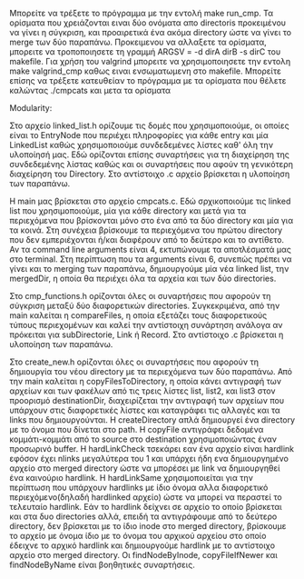 Μπορείτε να τρέξετε το πρόγραμμα με την εντολή make run_cmp. 
Τα ορίσματα που χρειάζονται ειναι δύο ονόματα απο directoris προκειμένου να γίνει η σύγκριση, και προαιρετικά ένα ακόμα directory ώστε να γίνει το merge των δύο παραπάνω.
Προκειμενου να αλλαξετε τα ορίσματα, μπορειτε να τροποποιησετε τη γραμμή ARGSV = -d dirA dirB -s dirC του makefile. Για χρήση του valgrind μπορειτε να χρησιμοποιησετε την εντολη make valgrind_cmp καθως ειναι ενσωματωμενη στο makefile.
Μπορείτε επίσης να τρέξετε κατευθείαν το πρόγραμμα με τα ορίσματα που θέλετε καλώντας ./cmpcats και μετα τα ορίσματα

Modularity:

Στο αρχείο linked_list.h ορίζουμε τις δομές που χρησιμοποιούμε, οι οποίες είναι το EntryNode που περιέχει πληροφορίες για κάθε entry και μία LinkedList καθώς χρησιμοποιούμε συνδεδεμένες λίστες καθ' όλη την υλοποίησή μας. Εδώ ορίζονται επίσης συναρτήσεις για τη διαχείρηση της συνδεδεμένης λίστας καθώς και οι συναρτήσεις που αφούν τη γενικότερη διαχείρηση του Directory. Στο αντίστοιχο .c αρχείο βρίσκεται η υλοποίηση των παραπάνω. 

Η main μας βρίσκεται στο αρχείο cmpcats.c. Εδώ σρχικοποιούμε τις linked list που χρησιμοποιούμε, μία για κάθε directory και μετά για τα περιεχόμενα που βρίσκονται μόνο στο ένα από τα δύο directory και μία για τα κοινά. Στη συνέχεια βρίσκουμε τα περιεχόμενα του πρώτου directory που δεν εμπεριέχονται ή/και διαφέρουν από το δεύτερο και το αντίθετο. Αν τα command line arguments είναι 4, εκτυπώνουμε τα αποτλέσματά μας στο terminal. Στη περίπτωση που τα arguments είναι 6, συνεπώς πρέπει να γίνει και το merging των παραπάνω, δημιουργούμε μία νέα linked list, την mergedDir, η οποία θα περιέχει όλα τα αρχεία και των δύο directories. 

Στο cmp_functions.h ορίζονται όλες οι συναρτήσεις που αφορούν τη σύγκριση μεταξύ δύο διαφορετικών directories. Συγκεκριμένα, από την main καλείται η compareFiles, η οποία εξετάζει τους διαφορετικούς τύπους περιεχομένων και καλεί την αντίστοιχη συνάρτηση ανάλογα αν πρόκειται για subDirectorie, Link ή Record. Στο αντίστοιχο .c βρίσκεται η υλοποίηση των παραπάνω. 

Στο create_new.h ορίζονται όλες οι συναρτήσεις που αφορούν τη δημιουργία του νέου directory με τα περιεχόμενα των δύο παραπάνω. Από την main καλείται η copyFilesToDirectory, η οποία κάνει αντιγραφή των αρχείων και των φακέλων από τις τρεις λίστες list, list2, και list3 στον προορισμό destinationDir, διαχειρίζεται την αντιγραφή των αρχείων που υπάρχουν στις διαφορετικές λίστες και καταγράφει τις αλλαγές και τα links που δημιουργούνται. 
Η createDirectory απλά δημιουργεί ένα directory με το όνομα που δίνεται στο path.
Η copyFile αντιγράφει δεδομένα κομμάτι-κομμάτι από το source στο destination χρησιμοποιώντας έναν προσωρινό buffer.
Η hardLinkCheck τσεκάρει εαν ένα αρχείο είναι hardlink εφόσον έχει nlinks μεγαλύτερα του 1 και υπάρχει ήδη ενα δημιουργημένο αρχείο στο merged directory ώστε να μπορέσει με link να δημιουργηθεί ένα καινούριο hardlink.
H hardLinkSame χρησιμοποιείται για την περίπτωση που υπάρχουν hardlinks με ίδιο όνομα αλλα διαφορετικό περιεχόμενο(δηλαδή hardlinked αρχείο) ώστε να μπορεί να περαστεί το τελευταίο hardlink. Εάν το hardlink δείχνει σε αρχείο το οποίο βρίσκεται και στα δυο directories αλλά, επειδή τα αντιγράφουμε από το δεύτερο directory, δεν βρίσκεται με το ίδιο inode στο merged directory, βρίσκουμε το αρχείο με όνομα ίδιο με το όνομα του αρχικού αρχείου στο οποίο έδειχνε το αρχικό hardlink και δημιουργούμε hardlink με το αντίστοιχο αρχείο στο merged directory.
Οι findNodeByInode, copyFileIfNewer και findNodeByName είναι βοηθητικές συναρτήσεις.
